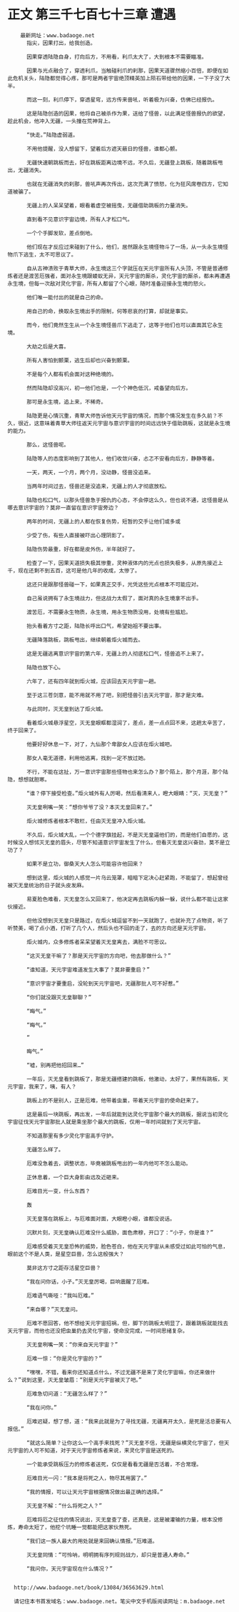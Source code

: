 # 正文 第三千七百七十三章 遭遇
        最新网址：www.badaoge.net
          指尖，因果打出，给我创造。
      
          因果穿透陆隐自身，打向后方，不用看，利爪太大了，大到根本不需要瞄准。
      
          因果与光点融合了，穿透利爪，当触碰利爪的刹那，因果天道骤然缩小百倍，即便在如此危机关头，陆隐都觉得心疼，那可是两者宇宙绝顶精英加上陨石带给他的因果，一下子没了大半。
      
          而这一刻，利爪停下，穿透星穹，远方传来兽吼，听着极为兴奋，仿佛已经报仇。
      
          这是陆隐创造的因果，他将自己被杀作为果，送给了怪兽，以此满足怪兽报仇的欲望，趁此机会，他冲入无疆，一头撞在荒神背上。
      
          “快走。”陆隐虚弱道。
      
          不用他提醒，没人想留下，望着后方遮天蔽日的怪兽，谁都心颤。
      
          无疆快速朝跳板而去，好在跳板距离边境不远，不久后，无疆登上跳板，随着跳板甩出，无疆消失。
      
          也就在无疆消失的刹那，兽吼声再次传出，这次充满了愤怒，化为狂风席卷四方，它知道被骗了。
      
          无疆上的人呆呆望着，眼看着虚空被摇曳，无疆借助跳板的力量消失。
      
          直到看不见意识宇宙边境，所有人才松口气。
      
          一个个手脚发软，差点倒地。
      
          他们现在才反应过来碰到了什么，他们，居然跟永生境怪物斗了一场，从一头永生境怪物爪下逃生，太不可思议了。
      
          自从古神溃败于青草大师，永生境这三个字就压在天元宇宙所有人头顶，不管是普通修炼者还是渡苦厄强者，面对永生境跟蝼蚁无异，天元宇宙的厮杀，灵化宇宙的厮杀，都未再遭遇永生境，但每一次敌对灵化宇宙，所有人都留了个心眼，随时准备迎接永生境的怒火。
      
          他们唯一能付出的就是自己的命。
      
          用自己的命，换取永生境出手的限制，何等悲哀的打算，却就是事实。
      
          而今，他们竟然生生从一个永生境怪兽爪下逃走了，这等于他们也可以直面其它永生境。
      
          大劫之后是大喜。
      
          所有人害怕到颤栗，逃生后却也兴奋到颤栗。
      
          不是每个人都有机会面对这种绝境的。
      
          然而陆隐却没高兴，初一他们也是，一个个神色低沉，戒备望向后方。
      
          那可是永生境，追上来，不稀奇。
      
          陆隐更是心情沉重，青草大师告诉他天元宇宙的情况，而那个情况发生在多久前？不久，很近，这意味着青草大师往返天元宇宙与意识宇宙的时间远远快于借助跳板，这就是永生境的能力。
      
          那么，这怪兽呢。
      
          陆隐等人的态度影响到了其他人，他们收敛兴奋，忐忑不安看向后方，静静等着。
      
          一天，两天，一个月，两个月，没动静，怪兽没追来。
      
          当两年时间过去，怪兽还是没追来，无疆上的人才彻底放松。
      
          陆隐也松口气，以那头怪兽急于报仇的心态，不会停这么久，但也说不通，这怪兽是从哪去意识宇宙的？莫非一直留在意识宇宙旁边？
      
          两年的时间，无疆上的人都在恢复伤势，短暂的交手让他们或多或
      
          少受了伤，有些人直接被吓出心理阴影了。
      
          陆隐伤势最重，好在都是皮外伤，半年就好了。
      
          检查了一下，因果天道损失极其惨重，灵种液体内的光点也损失极多，从原先接近上千，现在还剩不到五百，这可是他几年的收成，太惨了。
      
          这还只是跟那怪兽碰一下，如果真正交手，光凭这些光点根本不可能应对。
      
          自己虽说拥有了永生境战力，但这战力太假了，面对真的永生境拿不出手。
      
          渡苦厄，不需要永生物质，永生境，用永生物质没用，处境有些尴尬。
      
          抬头看着方寸之距，陆隐长呼出口气，希望始祖不要出事。
      
          无疆降落跳板，跳板甩出，继续朝着炬火城而去。
      
          这是无疆逃离意识宇宙的第六年，无疆上的人彻底松口气，怪兽追不上来了。
      
          陆隐也放下心。
      
          六年了，还有四年就到炬火城，应该回去天元宇宙一趟。
      
          至于这三苍剑意，能不用就不用了吧，别把怪兽引去天元宇宙，那才是灾难。
      
          与此同时，灭无皇到达了炬火城。
      
          看着炬火城悬浮星空，灭无皇眼眶都湿润了，差点，差一点点回不来，这趟太辛苦了，终于回来了。
      
          他要好好休息一下，对了，九仙那个卑鄙女人应该在炬火城吧。
      
          那女人毫无道德，利用他逃离，找到一定不放过她。
      
          不行，不能在这扯，万一意识宇宙那些怪物也来怎么办？那个陌上，那个月涯，那个陆隐，想想就胆寒。
      
          “谁？停下接受检查。”炬火城外有人厉喝，然后看清来人，瞪大眼睛：“灭，灭无皇？”
      
          灭无皇咧嘴一笑：“想你爷爷了没？本灭无皇回来了。”
      
          炬火城修炼者根本不敢栏，任由灭无皇冲入炬火城。
      
          不久后，炬火城大乱，一个个德字旗挂起，不是灭无皇逼他们的，而是他们自愿的，这时候没人想怵灭无皇的眉头，尽管不知道意识宇宙发生了什么，但看灭无皇这兴奋劲，莫不是立功了？
      
          如果不是立功，御桑天大人怎么可能容许他回来？
      
          想到这里，炬火城的人感觉一片乌云笼罩，暗暗下定决心赶紧跑，不能留了，想起曾经被灭无皇统治的日子就头皮发麻。
      
          易夏脸色难看，灭无皇怎么又回来了，他决定再去跳板内躲一躲，说什么都不能让这家伙接近。
      
          但他没想到灭无皇只是路过，在炬火城逗留不到一天就跑了，也就补充了点物资，听了听赞美，喝了点小酒，打听了几个人，然后头也不回的走了，去的方向还是天元宇宙。
      
          炬火城内，众多修炼者呆呆望着灭无皇离去，满脸不可思议。
      
          “这灭无皇干嘛了？那是天元宇宙的方向吧，他去那做什么？”
      
          “谁知道，天元宇宙难道发生大事了？莫非要重启？”
      
          “意识宇宙才要重启，没轮到天元宇宙吧，无疆那批人可不好惹。”
      
          “你们就没跟灭无皇聊聊？”
      
          “晦气。”
      
          “晦气。”
      
          “
      
          晦气。”
      
          “嘘，别再把他招回来…”
      
          一年后，灭无皇看到跳板了，那是无疆搭建的跳板，他激动，太好了，果然有跳板，天元宇宙，我来了，咦，有人？
      
          跳板上的不是别人，正是厄难，他带着虫巢，带着天元宇宙的使命赶来了。
      
          这是最后一块跳板，再出发，一年后就能到达灵化宇宙那个最大的跳板，据说当初灵化宇宙征伐天元宇宙那批人就是乘坐那个最大的跳板，仅用一年时间就到了天元宇宙。
      
          不知道那里有多少灵化宇宙高手守护。
      
          无疆怎么样了。
      
          厄难没急着去，调整状态，毕竟被跳板甩出的一年内他可不怎么能动。
      
          正休息着，一个巨大身影由远及近砸来。
      
          厄难目光一变，什么东西？
      
          轰
      
          灭无皇落在跳板上，与厄难面对面，大眼瞪小眼，谁都没说话。
      
          沉默片刻，灭无皇确认厄难没什么威胁，面色肃穆，开口了：“小子，你是谁？”
      
          厄难感受着灭无皇恐怖的威势，脸色苍白，他在天元宇宙从未感受过如此可怕的气息，眼前这个不是人类，是星空巨兽，怎么这般强大？
      
          莫非这方寸之距存活星空巨兽？
      
          “我在问你话，小子。”灭无皇厉喝，巨响震醒了厄难。
      
          厄难语气嘶哑：“我叫厄难。”
      
          “来自哪？”灭无皇问。
      
          厄难不愿回答，他不想给天元宇宙招祸，但，脚下的跳板太明显了，跟着跳板就能找去天元宇宙，而他也还没把虫巢扔去灵化宇宙，使命没完成，一时间思绪复杂。
      
          灭无皇咧嘴一笑：“你来自天元宇宙？”
      
          厄难一惊：“你是灵化宇宙的？”
      
          “嘿嘿，不错，看来你还知道点什么，不过无疆不是来了灵化宇宙嘛，你还来做什么？”说到这里，灭无皇皱眉：“别是天元宇宙被灭了吧。”
      
          厄难急切问道：“无疆怎么样了？”
      
          “我在问你。”
      
          厄难迟疑，想了想，道：“我来此就是为了寻找无疆，无疆离开太久，是死是活总要有人报信。”
      
          “就这么简单？让你这么一个高手来找死？”灭无皇不信，无疆是纵横灵化宇宙了，但天元宇宙的人可不知道，对于天元宇宙修炼者来说，来灵化宇宙是送死的。
      
          一个能承受跳板压力的修炼者送死，仅仅是看看无疆是否活着，不合常理。
      
          厄难目光一闪：“我本是将死之人，物尽其用罢了。”
      
          “我的情报，可以让天元宇宙根据情况做出最正确的选择。”
      
          灭无皇不解：“什么将死之人？”
      
          厄难将厄之征伐的情况说出，灭无皇查了查，还真是，这是被灌输的力量，根本没修炼，寿命太短了，他挖个坑睡一觉都能把这家伙熬死。
      
          “我们这一族人最大的用处就是来回确认情报。”厄难道。
      
          灭无皇同情：“可怜呐，明明拥有序列规则战力，却只是普通人寿命。”
      
          “我问你，天元宇宙现在什么情况？”
      
      
      http://www.badaoge.net/book/13084/36563629.html
      
      请记住本书首发域名：www.badaoge.net。笔尖中文手机版阅读网址：m.badaoge.net